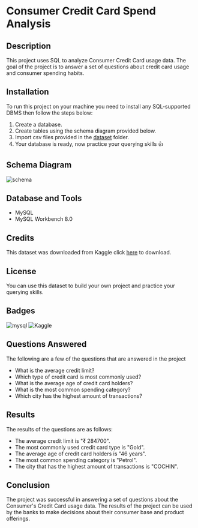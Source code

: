 # Consumer Credit Card Spend Analysis

## Description

This project uses SQL to analyze Consumer Credit Card usage data. The goal of the project is to answer a set of questions about credit card usage and consumer spending habits. 

## Installation

To run this project on your machine you need to install any SQL-supported DBMS then follow the steps below:
1. Create a database.
2. Create tables using the schema diagram provided below.
3. Import csv files provided in the <a href="customer.csv](https://github.com/elisharon/Consumer-Credit-Card-Analysis/files/14357317/customer.csv)
[repayment.csv](https://github.com/elisharon/Consumer-Credit-Card-Analysis/files/14357318/repayment.csv)
[spend.csv](https://github.com/elisharon/Consumer-Credit-Card-Analysis/files/14357319/spend.csv)">dataset</a> folder.
4. Your database is ready, now practice your querying skills 👍



## Schema Diagram
![schema](https://github.com/elisharon/Consumer-Credit-Card-Analysis/assets/158561982/775db3c9-7ea1-4d61-9714-0a65c4c2783c)

## Database and Tools

* MySQL
* MySQL Workbench 8.0

## Credits

This dataset was downloaded from Kaggle click <a href="https://www.kaggle.com/datasets/darpan25bajaj/credit-card-exploratory-data-analysis">here</a> to download.

## License

You can use this dataset to build your own project and practice your querying skills.

## Badges

![mysql](https://img.shields.io/badge/MySQL-005C84?style=for-the-badge&logo=mysql&logoColor=white)
![Kaggle](https://img.shields.io/badge/Kaggle-20BEFF?style=for-the-badge&logo=Kaggle&logoColor=white)

## Questions Answered

The following are a few of the questions that are answered in the project

* What is the average credit limit?
* Which type of credit card is most commonly used?
* What is the average age of credit card holders?
* What is the most common spending category?
* Which city has the highest amount of transactions?

## Results

The results of the questions are as follows:

* The average credit limit is "₹ 284700".
* The most commonly used credit card type is "Gold".
* The average age of credit card holders is "46 years".
* The most common spending category is "Petrol".
* The city that has the highest amount of transactions is "COCHIN".

## Conclusion

The project was successful in answering a set of questions about the Consumer's Credit Card usage data. The results of the project can be used by the banks to make decisions about their consumer base and product offerings.

